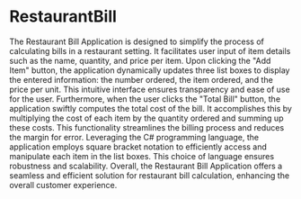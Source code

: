# RestaurantBill
The Restaurant Bill Application is designed to simplify the process of calculating bills in a restaurant setting. It facilitates user input of item details such as the name, quantity, and price per item. Upon clicking the "Add Item" button, the application dynamically updates three list boxes to display the entered information: the number ordered, the item ordered, and the price per unit. This intuitive interface ensures transparency and ease of use for the user. Furthermore, when the user clicks the "Total Bill" button, the application swiftly computes the total cost of the bill. It accomplishes this by multiplying the cost of each item by the quantity ordered and summing up these costs. This functionality streamlines the billing process and reduces the margin for error. Leveraging the C# programming language, the application employs square bracket notation to efficiently access and manipulate each item in the list boxes. This choice of language ensures robustness and scalability. Overall, the Restaurant Bill Application offers a seamless and efficient solution for restaurant bill calculation, enhancing the overall customer experience.
